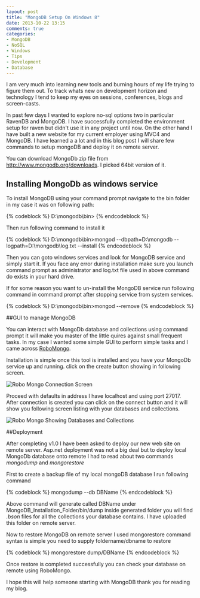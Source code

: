 ```yaml
---
layout: post
title: "MongoDB Setup On Windows 8"
date: 2013-10-22 13:15
comments: true
categories:
- MongoDB
- NoSQL
- Windows
- Tips
- Development
- Database
---
```


I am very much into learning new tools and burning hours of my life trying to figure them out. To track whats new on development horizon and technology I tend to keep my eyes on sessions, conferences, blogs and screen-casts. 

In past few days I wanted to explore no-sql options two in particular RavenDB and MongoDB. I have successfully completed the environment setup for raven but didn't use it in any project until now. On the other hand I have built a new website for my current employer using MVC4 and MongoDB. I have learned a a lot and in this blog post I will share few commands to setup mongoDB and deploy it on remote server.

You can download MongoDb zip file from http://www.mongodb.org/downloads. I picked 64bit version of it.

## Installing MongoDb as windows service

To install MongoDB using your command prompt navigate to the bin folder in my case it was on following path:

{% codeblock %}
	D:\mongodb\bin>
{% endcodeblock %}

Then run following command to install it

{% codeblock %}
	D:\mongodb\bin>mongod --dbpath=D:\mongodb --logpath=D:\mongodb\log.txt --install
{% endcodeblock %}

Then you can goto windows services and look for MongoDB service and simply start it. If you face any error during installation make sure you launch command prompt as administrator and log.txt file used in above command do exists in your hard drive.

If for some reason you want to un-install the MongoDB service run following command in command prompt after stopping service from system services.

{% codeblock %}
	D:\mongodb\bin>mongod --remove
{% endcodeblock %}

##GUI to manage MongoDB

You can interact with MongoDb database and collections using command prompt it will make you master of the little quires against small frequent tasks. In my case I wanted some simple GUI to perform simple tasks and I came across [RoboMongo](http://robomongo.org/).


Installation is simple once this tool is installed and you have your MongoDb service up and running. click on the create button showing in following screen.

![Robo Mongo Connection Screen](https://lh4.googleusercontent.com/-W5SYuoYBfqE/UmZNepJZPkI/AAAAAAAACcQ/LVaMJiW2k50/w668-h410-no/roboCreate.jpg)

Proceed with defaults in address I have localhost and using port 27017. After connection is created you can click on the connect button and it will show you following screen listing with your databases and collections.


![Robo Mongo Showing Databases and Collections](https://lh6.googleusercontent.com/fJjuZWRgwzWSRNwF0HzVw4bJ8JryEKLuAwWWIaKlfEY=w1183-h737-no)


##Deployment

After completing v1.0 I have been asked to deploy our new web site on remote server. Asp.net deployment was not a big deal but to deploy local MongoDb database onto remote I had to read about two commands *mongodump* and *mongorestore*

First to create a backup file of my local mongoDB database I run following command 

{% codeblock %}
	mongodump --db DBName
{% endcodeblock %}

Above command will generate called DBName under MongoDB_Installation_Folder/bin/dump inside generated folder you will find *.bson* files for all the collections your database contains. I have uploaded this folder on remote server.


Now to restore MongoDB on remote server I used mongorestore command syntax is simple you need to supply foldername/dbname to restore

{% codeblock %}
	mongorestore dump/DBName
{% endcodeblock %}

Once restore is completed successfully you can check your database on remote using RoboMongo.

I hope this will help someone starting with MongoDB thank you for reading my blog.